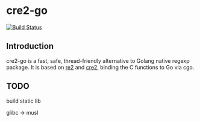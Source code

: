 # cre2-go
[![Build Status](https://app.travis-ci.com/gensliu/cre2-go.svg?branch=master)](https://app.travis-ci.com/gensliu/cre2-go)

## Introduction
cre2-go is a fast, safe, thread-friendly alternative to Golang native regexp package. It is based on [re2](https://github.com/google/re2/) and [cre2](https://github.com/marcomaggi/cre2/), binding the C functions to Go via cgo.

## TODO
build static lib

glibc -> musl
